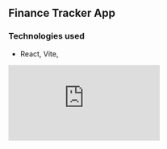 ## Finance Tracker App

### Technologies used

- React, Vite,

![App Wireframe](https://github.com/maaneesh/Finance-Tracker/blob/115fc670fd86ccc681d25e471dc9edf7db9a9f27/design/Untitled.fig?raw=true)
